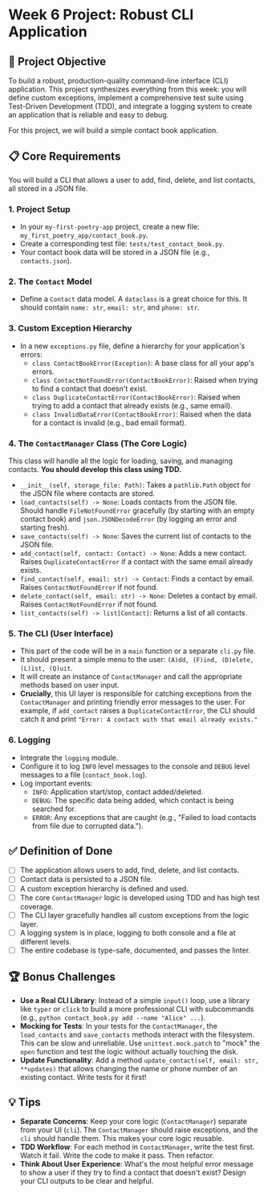 # Week 6 Project: Robust CLI Application

## 🎯 Project Objective

To build a robust, production-quality command-line interface (CLI) application. This project synthesizes everything from this week: you will define custom exceptions, implement a comprehensive test suite using Test-Driven Development (TDD), and integrate a logging system to create an application that is reliable and easy to debug.

For this project, we will build a simple contact book application.

## 📋 Core Requirements

You will build a CLI that allows a user to add, find, delete, and list contacts, all stored in a JSON file.

### 1. Project Setup

- In your `my-first-poetry-app` project, create a new file: `my_first_poetry_app/contact_book.py`.
- Create a corresponding test file: `tests/test_contact_book.py`.
- Your contact book data will be stored in a JSON file (e.g., `contacts.json`).

### 2. The `Contact` Model

- Define a `Contact` data model. A `dataclass` is a great choice for this. It should contain `name: str`, `email: str`, and `phone: str`.

### 3. Custom Exception Hierarchy

- In a new `exceptions.py` file, define a hierarchy for your application's errors:
  - `class ContactBookError(Exception)`: A base class for all your app's errors.
  - `class ContactNotFoundError(ContactBookError)`: Raised when trying to find a contact that doesn't exist.
  - `class DuplicateContactError(ContactBookError)`: Raised when trying to add a contact that already exists (e.g., same email).
  - `class InvalidDataError(ContactBookError)`: Raised when the data for a contact is invalid (e.g., bad email format).

### 4. The `ContactManager` Class (The Core Logic)

This class will handle all the logic for loading, saving, and managing contacts. **You should develop this class using TDD.**

- `__init__(self, storage_file: Path)`: Takes a `pathlib.Path` object for the JSON file where contacts are stored.
- `load_contacts(self) -> None`: Loads contacts from the JSON file. Should handle `FileNotFoundError` gracefully (by starting with an empty contact book) and `json.JSONDecodeError` (by logging an error and starting fresh).
- `save_contacts(self) -> None`: Saves the current list of contacts to the JSON file.
- `add_contact(self, contact: Contact) -> None`: Adds a new contact. Raises `DuplicateContactError` if a contact with the same email already exists.
- `find_contact(self, email: str) -> Contact`: Finds a contact by email. Raises `ContactNotFoundError` if not found.
- `delete_contact(self, email: str) -> None`: Deletes a contact by email. Raises `ContactNotFoundError` if not found.
- `list_contacts(self) -> list[Contact]`: Returns a list of all contacts.

### 5. The CLI (User Interface)

- This part of the code will be in a `main` function or a separate `cli.py` file.
- It should present a simple menu to the user: `(A)dd, (F)ind, (D)elete, (L)ist, (Q)uit`.
- It will create an instance of `ContactManager` and call the appropriate methods based on user input.
- **Crucially**, this UI layer is responsible for catching exceptions from the `ContactManager` and printing friendly error messages to the user. For example, if `add_contact` raises a `DuplicateContactError`, the CLI should catch it and print `"Error: A contact with that email already exists."`

### 6. Logging

- Integrate the `logging` module.
- Configure it to log `INFO` level messages to the console and `DEBUG` level messages to a file (`contact_book.log`).
- Log important events:
  - `INFO`: Application start/stop, contact added/deleted.
  - `DEBUG`: The specific data being added, which contact is being searched for.
  - `ERROR`: Any exceptions that are caught (e.g., "Failed to load contacts from file due to corrupted data.").

## ✅ Definition of Done

- [ ] The application allows users to add, find, delete, and list contacts.
- [ ] Contact data is persisted to a JSON file.
- [ ] A custom exception hierarchy is defined and used.
- [ ] The core `ContactManager` logic is developed using TDD and has high test coverage.
- [ ] The CLI layer gracefully handles all custom exceptions from the logic layer.
- [ ] A logging system is in place, logging to both console and a file at different levels.
- [ ] The entire codebase is type-safe, documented, and passes the linter.

## 🏆 Bonus Challenges

- **Use a Real CLI Library**: Instead of a simple `input()` loop, use a library like `typer` or `click` to build a more professional CLI with subcommands (e.g., `python contact_book.py add --name "Alice" ...`).
- **Mocking for Tests**: In your tests for the `ContactManager`, the `load_contacts` and `save_contacts` methods interact with the filesystem. This can be slow and unreliable. Use `unittest.mock.patch` to "mock" the `open` function and test the logic without actually touching the disk.
- **Update Functionality**: Add a method `update_contact(self, email: str, **updates)` that allows changing the name or phone number of an existing contact. Write tests for it first!

## 💡 Tips

- **Separate Concerns**: Keep your core logic (`ContactManager`) separate from your UI (`cli`). The `ContactManager` should raise exceptions, and the `cli` should handle them. This makes your core logic reusable.
- **TDD Workflow**: For each method in `ContactManager`, write the test first. Watch it fail. Write the code to make it pass. Then refactor.
- **Think About User Experience**: What's the most helpful error message to show a user if they try to find a contact that doesn't exist? Design your CLI outputs to be clear and helpful.
